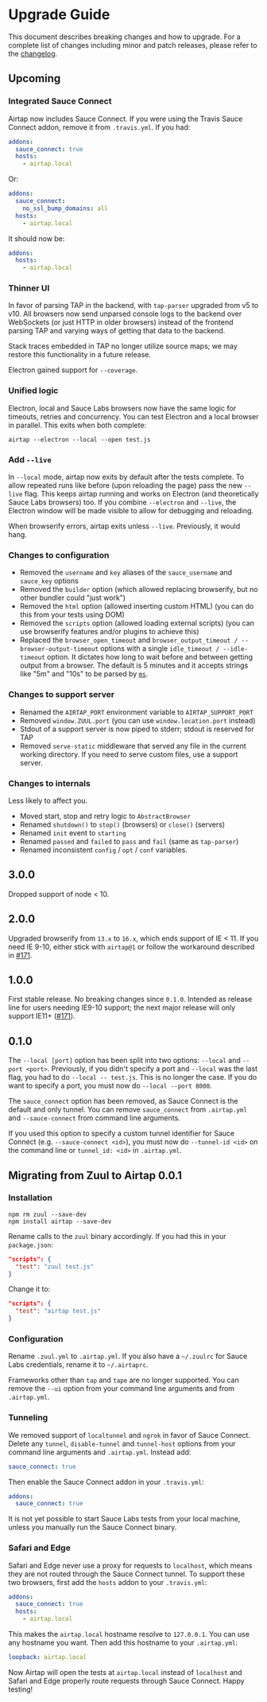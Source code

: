 # Upgrade Guide

This document describes breaking changes and how to upgrade. For a complete list of changes including minor and patch releases, please refer to the [changelog](CHANGELOG.md).

## Upcoming

### Integrated Sauce Connect

Airtap now includes Sauce Connect. If you were using the Travis Sauce Connect addon, remove it from `.travis.yml`. If you had:

```yaml
addons:
  sauce_connect: true
  hosts:
    - airtap.local
```

Or:

```yaml
addons:
  sauce_connect:
    no_ssl_bump_domains: all
  hosts:
    - airtap.local
```

It should now be:

```yaml
addons:
  hosts:
    - airtap.local
```

### Thinner UI

In favor of parsing TAP in the backend, with `tap-parser` upgraded from v5 to v10. All browsers now send unparsed console logs to the backend over WebSockets (or just HTTP in older browsers) instead of the frontend parsing TAP and varying ways of getting that data to the backend.

Stack traces embedded in TAP no longer utilize source maps; we may restore this functionality in a future release.

Electron gained support for `--coverage`.

### Unified logic

Electron, local and Sauce Labs browsers now have the same logic for timeouts, retries and concurrency. You can test Electron and a local browser in parallel. This exits when both complete:

```
airtap --electron --local --open test.js
```

### Add `--live`

In `--local` mode, airtap now exits by default after the tests complete. To allow repeated runs like before (upon reloading the page) pass the new `--live` flag. This keeps airtap running and works on Electron (and theoretically Sauce Labs browsers) too. If you combine `--electron` and `--live`, the Electron window will be made visible to allow for debugging and reloading.

When browserify errors, airtap exits unless `--live`. Previously, it would hang.

### Changes to configuration

- Removed the `username` and `key` aliases of the `sauce_username` and `sauce_key` options
- Removed the `builder` option (which allowed replacing browserify, but no other bundler could "just work")
- Removed the `html` option (allowed inserting custom HTML) (you can do this from your tests using DOM)
- Removed the `scripts` option (allowed loading external scripts) (you can use browserify features and/or plugins to achieve this)
- Replaced the `browser_open_timeout` and `browser_output_timeout / --browser-output-timeout` options with a single `idle_timeout / --idle-timeout` option. It dictates how long to wait before and between getting output from a browser. The default is 5 minutes and it accepts strings like "5m" and "10s" to be parsed by [`ms`](https://www.npmjs.com/package/ms).

### Changes to support server

- Renamed the `AIRTAP_PORT` environment variable to `AIRTAP_SUPPORT_PORT`
- Removed `window.ZUUL.port` (you can use `window.location.port` instead)
- Stdout of a support server is now piped to stderr; stdout is reserved for TAP
- Removed `serve-static` middleware that served any file in the current working directory. If you need to serve custom files, use a support server.

### Changes to internals

Less likely to affect you.

- Moved start, stop and retry logic to `AbstractBrowser`
- Renamed `shutdown()` to `stop()` (browsers) or `close()` (servers)
- Renamed `init` event to `starting`
- Renamed `passed` and `failed` to `pass` and `fail` (same as `tap-parser`)
- Renamed inconsistent `config` / `opt` / `conf` variables.

## 3.0.0

Dropped support of node < 10.

## 2.0.0

Upgraded browserify from `13.x` to `16.x`, which ends support of IE &lt; 11. If you need IE 9-10, either stick with `airtap@1` or follow the workaround described in [#171](https://github.com/airtap/airtap/issues/171).

## 1.0.0

First stable release. No breaking changes since `0.1.0`. Intended as release line for users needing IE9-10 support; the next major release will only support IE11+ ([#171](https://github.com/airtap/airtap/issues/171)).

## 0.1.0

The `--local [port]` option has been split into two options: `--local` and `--port <port>`. Previously, if you didn't specify a port and `--local` was the last flag, you had to do `--local -- test.js`. This is no longer the case. If you do want to specify a port, you must now do `--local --port 8000`.

The `sauce_connect` option has been removed, as Sauce Connect is the default and only tunnel. You can remove `sauce_connect` from `.airtap.yml` and `--sauce-connect` from command line arguments.

If you used this option to specify a custom tunnel identifier for Sauce Connect (e.g. `--sauce-connect <id>`), you must now do `--tunnel-id <id>` on the command line or `tunnel_id: <id>` in `.airtap.yml`.

## Migrating from Zuul to Airtap 0.0.1

### Installation

```
npm rm zuul --save-dev
npm install airtap --save-dev
```

Rename calls to the `zuul` binary accordingly. If you had this in your `package.json`:

```json
"scripts": {
  "test": "zuul test.js"
}
```

Change it to:

```json
"scripts": {
  "test": "airtap test.js"
}
```

### Configuration

Rename `.zuul.yml` to `.airtap.yml`. If you also have a `~/.zuulrc` for Sauce Labs credentials, rename it to `~/.airtaprc`.

Frameworks other than `tap` and `tape` are no longer supported. You can remove the `--ui` option from your command line arguments and from `.airtap.yml`.

### Tunneling

We removed support of `localtunnel` and `ngrok` in favor of Sauce Connect. Delete any `tunnel`, `disable-tunnel` and `tunnel-host` options from your command line arguments and `.airtap.yml`. Instead add:

```yaml
sauce_connect: true
```

Then enable the Sauce Connect addon in your `.travis.yml`:

```yaml
addons:
  sauce_connect: true
```

It is not yet possible to start Sauce Labs tests from your local machine, unless you manually run the Sauce Connect binary.

### Safari and Edge

Safari and Edge never use a proxy for requests to `localhost`, which means they are not routed through the Sauce Connect tunnel. To support these two browsers, first add the `hosts` addon to your `.travis.yml`:

```yaml
addons:
  sauce_connect: true
  hosts:
    - airtap.local
```

This makes the `airtap.local` hostname resolve to `127.0.0.1`. You can use any hostname you want. Then add this hostname to your `.airtap.yml`:

```yaml
loopback: airtap.local
```

Now Airtap will open the tests at `airtap.local` instead of `localhost` and Safari and Edge properly route requests through Sauce Connect. Happy testing!
